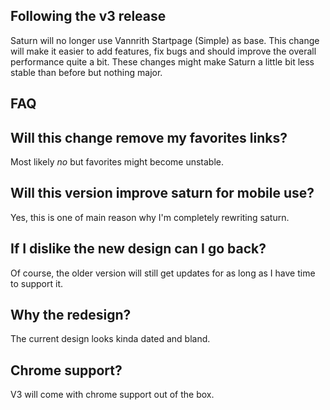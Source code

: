 ## Following the v3 release 
Saturn will no longer use Vannrith Startpage (Simple) as base. This change will make it easier to add features, fix bugs and 
should improve the overall performance quite a bit. These changes might make Saturn a little bit less stable than before but nothing major.

## FAQ

## Will this change remove my favorites links?
Most likely *no* but favorites might become unstable.

## Will this version improve saturn for mobile use?
Yes, this is one of main reason why I'm completely rewriting saturn.

## If I dislike the new design can I go back?
Of course, the older version will still get updates for as long as I have time to support it.

## Why the redesign?
The current design looks kinda dated and bland. 

## Chrome support?
V3 will come with chrome support out of the box. 
